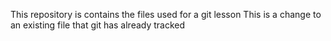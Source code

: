 This repository is contains the files used for a git lesson
This is a change to an existing file that git has already tracked
